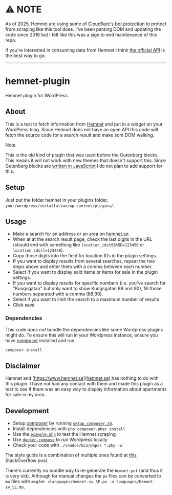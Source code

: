 # ⚠️ NOTE

As of 2025, Hemnet are using some of [Cloudflare's bot
protection](https://developers.cloudflare.com/bots) to protect from scraping
like this tool does. I've been parsing DOM and updating the code since 2016 but
I felt like this was a sign to end maintenance of this repo.

If you're interested in consuming data from Hemnet I think [the official
API](https://integration.hemnet.se/documentation/v1) is the best way to go.

---

# hemnet-plugin

Hemnet plugin for WordPress

## About

This is a test to fetch information from [Hemnet](https://www.hemnet.se) and put
in a widget on your WordPress blog. Since Hemnet does not have an open API this
code will fetch the source code for a search result and make som DOM walking.

> [!NOTE]
> This is the old kind of plugin that was used before the Gutenberg blocks. This
> means it will not work with new themes that doesn't support this. Since
> Gutenberg blocks are [written in
> JavaScript](https://developer.wordpress.org/block-editor/how-to-guides/block-tutorial/writing-your-first-block-type/)
> I do not plan to add support for this.

## Setup

Just put the folder hemnet in your plugins folder,
`your/wordpress/installation/wp-content/plugins/`.

## Usage

- Make a search for an address or an area on [hemnet.se](https://www.hemnet.se).
- When at at the search result page, check the last digits in the URL (should
  end with something like `location_ids%5B%5D=123456` or
  `location_ids[]=123456`).
- Copy those digits into the field for location IDs in the plugin settings.
- If you want to display results from several searches, repeat the two steps
  above and enter them with a comma between each number.
- Select if you want to display sold items or items for sale in the plugin
  settings.
- If you want to display results for specific numbers (i.e. you've search for
  "Kungsgatan" but only want to show Kungsgatan 88 and 90), fill those numbers
  separated with a comma (88,90).
- Select if you want to limit the search to a maximum number of results
- Click save

### Dependencies

This code _does not_ bundle the dependencies like some Wordpress plugins might
do. To ensure this will run in your Wordpress instance, ensure you have
[composer](https://getcomposer.org/) installed and run

```sh
composer install
```

## Disclaimer

Hemnet and [https://www.hemnet.se](hemnet.se) has nothing to do with this
plugin. I have not had any contact with them and made this plugin as a test to
see if there was an easy way to display information about apartments for sale
in my area.

## Development

- Setup [composer](https://getcomposer.org/) by running
  [`setup_composer.sh`](./setup_composer.sh).
- Install dependencies with `php composer.phar install`
- Use the [`example.php`](./example.php) to test the Hemnet scraping
- Use [`docker-compose`](./docker-compose.yaml) to run Wordpress locally
- Check your code with `./vendor/bin/phpcs *.php -w`

The style guide is a combination of multiple ones found at
[this](https://stackoverflow.com/questions/45254784/when-should-i-use-camelcase-camel-case-or-underscores-in-php-naming)
StackOverflow post.

There's currently no bundle way to re-generate the `hemnet.pot` (and thus it is
very old). Although for manual changes the `po` files can be converted to `mo`
files with `msgfmt <languages/hemnet-sv_SE.po -o languages/hemnet-sv_SE.mo`.
